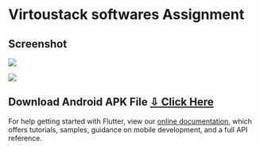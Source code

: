 # Virtoustack softwares Assignment


## Screenshot


![](https://i.imgur.com/SG5z34k.png)



![](https://i.imgur.com/l0If5bE.jpg)



## Download Android APK File [⇩ Click Here](https://drive.google.com/file/d/1uxgRd6YozKyB5Dhn1BwqZ3SqkF1SQugY/view)



For help getting started with Flutter, view our
[online documentation](https://flutter.dev/docs), which offers tutorials,
samples, guidance on mobile development, and a full API reference.
